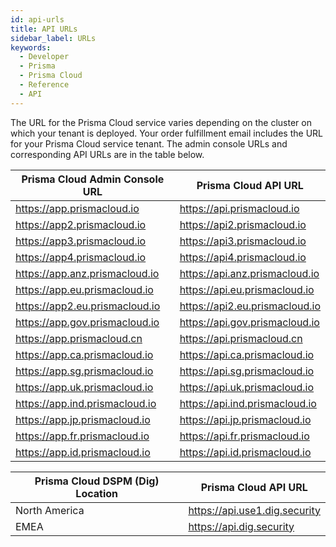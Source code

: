 ```yaml
---
id: api-urls
title: API URLs
sidebar_label: URLs
keywords:
  - Developer
  - Prisma
  - Prisma Cloud
  - Reference
  - API
---
```


The URL for the Prisma Cloud service varies depending on the cluster on which your tenant is deployed. Your order fulfillment email includes the URL for your Prisma Cloud service tenant. The admin console URLs and corresponding API URLs are in the table below.

| Prisma Cloud Admin Console URL   | Prisma Cloud API URL             |
| -------------------------------- | -------------------------------- |
| <https://app.prismacloud.io>     | <https://api.prismacloud.io>     |
| <https://app2.prismacloud.io>    | <https://api2.prismacloud.io>    |
| <https://app3.prismacloud.io>    | <https://api3.prismacloud.io>    |
| <https://app4.prismacloud.io>    | <https://api4.prismacloud.io>    |
| <https://app.anz.prismacloud.io> | <https://api.anz.prismacloud.io> |
| <https://app.eu.prismacloud.io>  | <https://api.eu.prismacloud.io>  |
| <https://app2.eu.prismacloud.io> | <https://api2.eu.prismacloud.io> |
| <https://app.gov.prismacloud.io> | <https://api.gov.prismacloud.io> |
| <https://app.prismacloud.cn>     | <https://api.prismacloud.cn>     |
| <https://app.ca.prismacloud.io>  | <https://api.ca.prismacloud.io>  |
| <https://app.sg.prismacloud.io>  | <https://api.sg.prismacloud.io>  |
| <https://app.uk.prismacloud.io>  | <https://api.uk.prismacloud.io>  |
| <https://app.ind.prismacloud.io> | <https://api.ind.prismacloud.io> |
| <https://app.jp.prismacloud.io>  | <https://api.jp.prismacloud.io>  |
| <https://app.fr.prismacloud.io>  | <https://api.fr.prismacloud.io>  |
| <https://app.id.prismacloud.io>  | <https://api.id.prismacloud.io>  |

| Prisma Cloud DSPM (Dig) Location   | Prisma Cloud API URL             |  
| -------------------------------- | -------------------------------- |
| North America                    | https://api.use1.dig.security    |
| EMEA                             | https://api.dig.security         |
